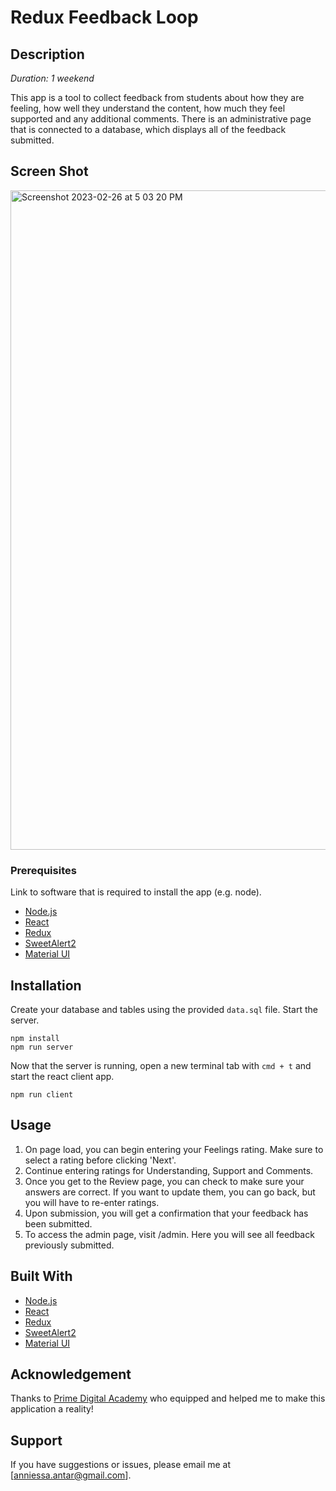 # Redux Feedback Loop

## Description

_Duration: 1 weekend_

This app is a tool to collect feedback from students about how they are feeling, how well they understand the content, how much they feel supported and any additional comments. There is an administrative page that is connected to a database, which displays all of the feedback submitted.

## Screen Shot

<img width="1055" alt="Screenshot 2023-02-26 at 5 03 20 PM" src="https://user-images.githubusercontent.com/111613142/221446041-1a268735-9bd0-4407-a5b0-3f5a6837e2bb.png">

### Prerequisites

Link to software that is required to install the app (e.g. node).

- [Node.js](https://nodejs.org/en/)
- [React](https://reactjs.org/)
- [Redux](https://redux.js.org/)
- [SweetAlert2](https://sweetalert2.github.io/)
- [Material UI](https://mui.com/)

## Installation

Create your database and tables using the provided `data.sql` file. Start the server.

```
npm install
npm run server
```

Now that the server is running, open a new terminal tab with `cmd + t` and start the react client app.

```
npm run client
```

## Usage

1. On page load, you can begin entering your Feelings rating. Make sure to select a rating before clicking 'Next'.
2. Continue entering ratings for Understanding, Support and Comments. 
3. Once you get to the Review page, you can check to make sure your answers are correct. If you want to update them, you can go back, but you will have to re-enter ratings.
4. Upon submission, you will get a confirmation that your feedback has been submitted.
5. To access the admin page, visit /admin. Here you will see all feedback previously submitted. 


## Built With

- [Node.js](https://nodejs.org/en/)
- [React](https://reactjs.org/)
- [Redux](https://redux.js.org/)
- [SweetAlert2](https://sweetalert2.github.io/)
- [Material UI](https://mui.com/)

## Acknowledgement
Thanks to [Prime Digital Academy](www.primeacademy.io) who equipped and helped me to make this application a reality!

## Support
If you have suggestions or issues, please email me at [anniessa.antar@gmail.com].